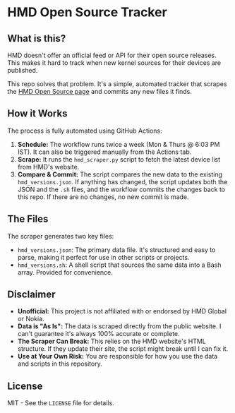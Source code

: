 # HMD Open Source Tracker

## What is this?

HMD doesn't offer an official feed or API for their open source releases. This makes it hard to track when new kernel sources for their devices are published.

This repo solves that problem. It's a simple, automated tracker that scrapes the [HMD Open Source page](https://www.hmd.com/en_int/opensource) and commits any new files it finds.

## How it Works

The process is fully automated using GitHub Actions:

1.  **Schedule:** The workflow runs twice a week (Mon & Thurs @ 6:03 PM IST). It can also be triggered manually from the Actions tab.
2.  **Scrape:** It runs the `hmd_scraper.py` script to fetch the latest device list from HMD's website.
3.  **Compare & Commit:** The script compares the new data to the existing `hmd_versions.json`. If anything has changed, the script updates both the JSON and the `.sh` files, and the workflow commits the changes back to this repo. If there are no changes, no new commit is made.

## The Files

The scraper generates two key files:

*   `hmd_versions.json`: The primary data file. It's structured and easy to parse, making it perfect for use in other scripts or projects.
*   `hmd_versions.sh`: A shell script that sources the same data into a Bash array. Provided for convenience.

## Disclaimer

*   **Unofficial:** This project is not affiliated with or endorsed by HMD Global or Nokia.
*   **Data is "As Is":** The data is scraped directly from the public website. I can't guarantee it's always 100% accurate or complete.
*   **The Scraper Can Break:** This relies on the HMD website's HTML structure. If they update their site, the script might break until I can fix it.
*   **Use at Your Own Risk:** You are responsible for how you use the data and scripts in this repository.

## License

MIT - See the `LICENSE` file for details.